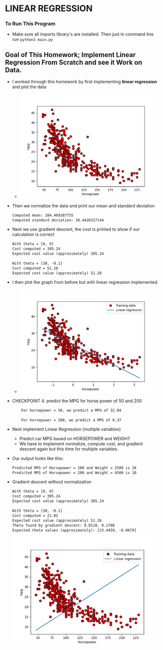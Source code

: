 # LINEAR REGRESSION

### To Run This Program
* Make sure all imports library's are installed. Then just in command line run `python3 main.py`

## Goal of This Homework; Implement Linear Regression From Scratch and see it Work on Data.
* I worked through this homework by first implementing **linear regression** and plot the data
    * ![GRAPH](figure/alpha.png)
* Then we normalize the data and print our mean and standard deviation
    ``` 
    Computed mean: 104.469387755 
    Computed standard deviation: 38.4420327144
    ```
* Next we use gradient descent, the cost is printed to show if our calculation is correct
    ```
    With theta = [0, 0] 
    Cost computed = 305.24
    Expected cost value (approximately) 305.24

    With theta = [30, -0.1]
    Cost computed = 51.26
    Expected cost value (approximately) 51.26
    ```
* I then plot the graph from before but with linear regression implemented.
    * ![GRAPH](figure/gradient_descent.png)

* CHECKPOINT 4. predict the MPG for horse power of 50 and 200
    ```
        For horsepower = 50, we predict a MPG of 32.04

        For horsepower = 200, we predict a MPG of 8.37
    ```
* Next implement Linear Regression (multiple variables)
    * Predict car MPG based on HORSEPOWER and WEIGHT
    * We have to implement normalize, compute cost, and gradient descent again but this time for multiple variables.
* Our output looks like this:
    ```
    Predicted MPG of Horsepower = 100 and Weight = 2500 is 26
    Predicted MPG of Horsepower = 200 and Weight = 4500 is 10
    ```
* Gradient descent without normalization 
    ```
    With theta = [0, 0] 
    Cost computed = 305.24
    Expected cost value (approximately) 305.24

    With theta = [30, -0.1]
    Cost computed = 22.02
    Expected cost value (approximately) 51.26
    Theta found by gradient descent: 0.0110, 0.1788
    Expected theta values (approximately): [23.4459, -6.0679]
    ```
    ![GRAPH](figure/gradient_descent_no_normalization.png)